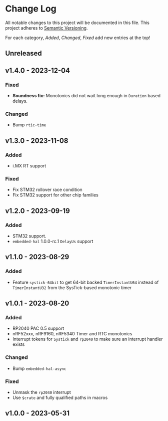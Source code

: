 # Change Log

All notable changes to this project will be documented in this file.
This project adheres to [Semantic Versioning](http://semver.org/).

For each category, *Added*, *Changed*, *Fixed* add new entries at the top!

## Unreleased

## v1.4.0 - 2023-12-04

### Fixed

- **Soundness fix:** Monotonics did not wait long enough in `Duration` based delays.

### Changed

- Bump `rtic-time`

## v1.3.0 - 2023-11-08

### Added

- i.MX RT support

### Fixed

- Fix STM32 rollover race condition
- Fix STM32 support for other chip families

## v1.2.0 - 2023-09-19

### Added

- STM32 support.
- `embedded-hal` 1.0.0-rc.1 `DelayUs` support

## v1.1.0 - 2023-08-29

### Added

- Feature `systick-64bit` to get 64-bit backed `TimerInstantU64` instead of `TimerInstantU32` from the SysTick-based monotonic timer

## v1.0.1 - 2023-08-20

### Added

- RP2040 PAC 0.5 support
- nRF52xxx, nRF9160, nRF5340 Timer and RTC monotonics
- Interrupt tokens for `Systick` and `rp2040` to make sure an interrupt handler exists

### Changed

- Bump `embedded-hal-async`

### Fixed

- Unmask the `rp2040` interrupt
- Use `$crate` and fully qualified paths in macros

## v1.0.0 - 2023-05-31
